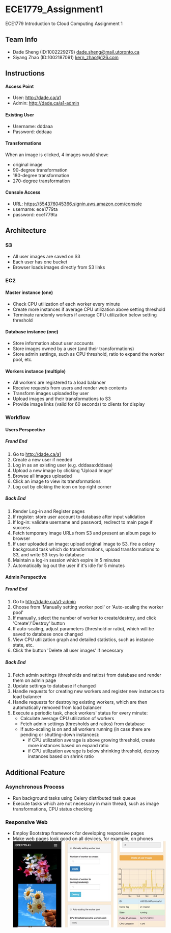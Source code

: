# ECE1779_Assignment1
ECE1779 Introduction to Cloud Computing Assignment 1
## Team Info
- Dade Sheng (ID:1002229279) dade.sheng@mail.utoronto.ca
- Siyang Zhao (ID:1002187091) kern_zhao@126.com
## Instructions
#### Access Point
- User: http://dade.ca/a1
- Admin: http://dade.ca/a1-admin
#### Existing User
- Username: dddaaa
- Password: dddaaa
#### Transformations
When an image is clicked, 4 images would show:
* original image
* 90-degree transformation
* 180-degree transformation
* 270-degree transformation
#### Console Access
- URL: https://554376045366.signin.aws.amazon.com/console
- username: ece1779ta
- password: ece1779ta
## Architecture
### S3
- All user images are saved on S3
- Each user has one bucket
- Browser loads images directly from S3 links
### EC2
#### Master instance (one)
- Check CPU utilization of each worker every minute
- Create more instances if average CPU utilization above setting threshold
- Terminate randomly workers if average CPU utilization below setting threshold
#### Database instance (one)
- Store information about user accounts
- Store images owned by a user (and their transformations)
- Store admin settings, such as CPU threshold, ratio to expand the worker pool, etc.
#### Workers instance (multiple)
- All workers are registered to a load balancer
- Receive requests from users and render web contents
- Transform images uploaded by user
- Upload images and their transformations to S3
- Provide image links (valid for 60 seconds) to clients for display
### Workflow
#### Users Perspective
##### Frond End
1. Go to http://dade.ca/a1
2. Create a new user if needed
3. Log in as an existing user (e.g. dddaaa:dddaaa)
4. Upload a new image by clicking 'Upload Image'
5. Browse all images uploaded
6. Click an image to view its transformations
7. Log out by clicking the icon on top right corner
##### Back End
1. Render Log-in and Register pages
2. If register: store user account to database after input validation
3. If log-in: validate username and password, redirect to main page if success
4. Fetch temporary image URLs from S3 and present an album page to browser
5. If user uploaded an image: upload original image to S3, fire a celery background task which do transformations, upload transformations to S3, and write S3 keys to database
6. Maintain a log-in session which expire in 5 minutes
7. Automatically log out the user if it's idle for 5 minutes
#### Admin Perspective
##### Frond End
1. Go to http://dade.ca/a1-admin
2. Choose from 'Manually setting worker pool' or 'Auto-scaling the worker pool'
3. If manually, select the number of worker to create/destroy, and click 'Create'/'Destroy' button
4. If auto-scaling, adjust parameters (threshold or ratio), which will be saved to database once changed
5. View CPU utilization graph and detailed statistics, such as instance state, etc.
6. Click the button 'Delete all user images' if necessary
##### Back End
1. Fetch admin settings (thresholds and ratios) from database and render them on admin page
2. Update settings to database if changed
3. Handle requests for creating new workers and register new instances to load balancer
4. Handle requests for destroying existing workers, which are then automatically removed from load balancer
5. Execute a periodic task, check workers' status for every minute:
   * Calculate average CPU utilization of workers
   * Fetch admin settings (thresholds and ratios) from database
   * If auto-scaling is on and all workers running (in case there are pending or shutting-down instances):
      * if CPU utilization average is above growing threshold, create more instances based on expand ratio
      * if CPU utilization average is below shrinking threshold, destroy instances based on shrink ratio
## Additional Feature
### Asynchronous Process
- Run background tasks using Celery distributed task queue
- Execute tasks which are not necessary in main thread, such as image transformations, CPU status checking
### Responsive Web
- Employ Bootstrap framework for developing responsive pages
- Make web pages look good on all devices, for example, on phones
![Alt text](/document/responsive.jpg?raw=true "Optional Title")
